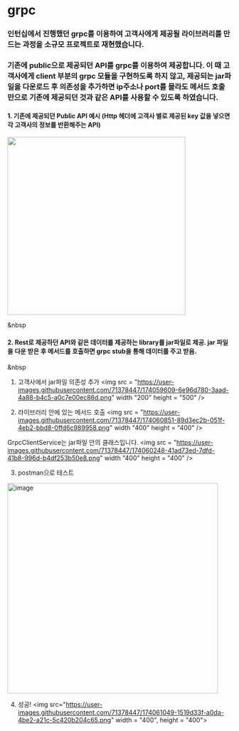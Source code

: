 # grpc

### 인턴십에서 진행했던 **grpc를 이용하여 고객사에게 제공될 라이브러리를 만드는 과정**을 소규모 프로젝트로 재현했습니다.

### 기존에 public으로 제공되던 API를 grpc를 이용하여 제공합니다. 이 때 고객사에게 client 부분의 grpc 모듈을 구현하도록 하지 않고, 제공되는 jar파일을 다운로드 후 의존성을 추가하면 ip주소나 port를 몰라도 메서드 호출만으로 기존에 제공되던 것과 같은 API를 사용할 수 있도록 하였습니다.


#### 1. 기존에 제공되던 Public API 예시 (Http 헤더에 고객사 별로 제공된 key 값을 넣으면 각 고객사의 정보를 반환해주는 API)
<img src="https://user-images.githubusercontent.com/71378447/174058894-995c8b76-b283-4108-9bbe-6dd665f01ec7.png" width = "400" height = "400" />

&nbsp

#### 2. Rest로 제공하던 API와 같은 데이터를 제공하는 library를 jar파일로 제공. jar 파일을 다운 받은 후 메서드를 호출하면 grpc stub을 통해 데이터를 주고 받음.

&nbsp
1) 고객사에서 jar파일 의존성 추가
<img src = "https://user-images.githubusercontent.com/71378447/174059609-6e96d780-3aad-4a88-b4c5-a0c7e00ec86d.png" width "200" height = "500" />

2) 라이브러리 안에 있는 메서드 호출
<img src = "https://user-images.githubusercontent.com/71378447/174060851-89d3ec2b-051f-4eb2-bbd8-0ffd6c989958.png" width "400" height = "400" />


GrpcClientService는 jar파일 안의 클래스입니다.
<img src = "https://user-images.githubusercontent.com/71378447/174060248-41ad73ed-7dfd-41b8-996d-b4df253b50e8.png" width "400" height = "400" />

3) postman으로 테스트

<img width="473" alt="image" src="https://user-images.githubusercontent.com/71378447/174060423-43664aad-b941-4d67-90a0-770aff7ceb93.png">

4) 성공!
<img src="https://user-images.githubusercontent.com/71378447/174061049-1519d33f-a0da-4be2-a21c-5c420b204c65.png"
     width = "400", height = "400">

